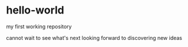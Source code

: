 # hello-world
my first working repository

cannot wait to see what's next
looking forward to discovering new ideas
